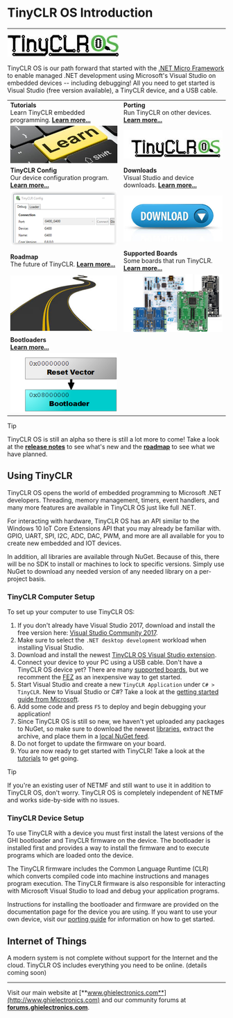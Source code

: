 # TinyCLR OS Introduction
---
![TinyCLR Logo](images/tinyclrlogo_noborder.jpg)

TinyCLR OS is our path forward that started with the [.NET Micro Framework](https://netmf.github.io/) to enable managed .NET development using Microsoft's Visual Studio on embedded devices -- including debugging! All you need to get started is Visual Studio (free version available), a TinyCLR device, and a USB cable.

|  |  |
|--|--|
| **Tutorials** </br> Learn TinyCLR embedded programming. [**Learn more...**](tutorials/intro.md) | **Porting** </br> Run TinyCLR on other devices. [**Learn more...**](porting/intro.md) |
| [![Learn More](images/learn.jpg)](tutorials/intro.md) | [![TinyCLR Logo](images/tinyclrlogo.jpg)](porting/intro.md) |
| **TinyCLR Config** </br> Our device configuration program. [**Learn more...**](tinyclr_config.md) | **Downloads** </br> Visual Studio and device downloads. [**Learn more...**](downloads.md) |
| [![TinyCLR Config](images/tinyclr-config_sm.png)](tinyclr_config.md) | [![Download](images/download.jpg)](downloads.md) |
| **Roadmap** </br> The future of TinyCLR. [**Learn more...**](roadmap.md) | **Supported Boards** </br> Some boards that run TinyCLR. [**Learn more...**](boards/intro.md) |
| [![Road](images/road.jpg)](roadmap.md) | [![Boards](images/boards.png)](boards/intro.md) |
| **Bootloaders** </br> [**Learn more...**](loaders/intro.md) |  |
| [![Bootloader](images/bootloader.png)](loaders/intro.md) |  |

> [!Tip]
> TinyCLR OS is still an alpha so there is still a lot more to come!  Take a look at the [**release notes**](release_notes.md) to see what's new and the [**roadmap**](roadmap.md) to see what we have planned.

## Using TinyCLR

TinyCLR OS opens the world of embedded programming to Microsoft .NET developers. Threading, memory management, timers, event handlers, and many more features are available in TinyCLR OS just like full .NET. 

For interacting with hardware, TinyCLR OS has an API similar to the Windows 10 IoT Core Extensions API that you may already be familiar with. GPIO, UART, SPI, I2C, ADC, DAC, PWM, and more are all available for you to create new embedded and IOT devices.

In addition, all libraries are available through NuGet. Because of this, there will be no SDK to install or machines to lock to specific versions. Simply use NuGet to download any needed version of any needed library on a per-project basis.

### TinyCLR Computer Setup
To set up your computer to use TinyCLR OS:
1. If you don't already have Visual Studio 2017, download and install the free version here:  [Visual Studio Community 2017](https://www.visualstudio.com/downloads/).
2. Make sure to select the `.NET desktop development` workload when installing Visual Studio.
3. Download and install the newest [TinyCLR OS Visual Studio extension](downloads.md#visual-studio-project-system).
4. Connect your device to your PC using a USB cable. Don't have a TinyCLR OS device yet? There are many [supported boards](boards/intro.md), but we recomment the [FEZ](../fez/intro.md) as an inexpensive way to get started.
5. Start Visual Studio and create a new `TinyCLR Application` under `C# > TinyCLR`. New to Visual Studio or C#? Take a look at the [getting started guide from Microsoft](https://docs.microsoft.com/en-us/dotnet/csharp/getting-started/with-visual-studio).
6. Add some code and press `F5` to deploy and begin debugging your application!
7. Since TinyCLR OS is still so new, we haven't yet uploaded any packages to NuGet, so make sure to download the newest [libraries](downloads.md#libraries), extract the archive, and place them in a [local NuGet feed](https://docs.nuget.org/ndocs/hosting-packages/local-feeds).
8. Do not forget to update the firmware on your board.
9. You are now ready to get started with TinyCLR! Take a look at the [tutorials](tutorials/intro.md) to get going.

> [!Tip]
> If you're an existing user of NETMF and still want to use it in addition to TinyCLR OS, don't worry. TinyCLR OS is completely independent of NETMF and works side-by-side with no issues.

### TinyCLR Device Setup
To use TinyCLR with a device you must first install the latest versions of the GHI bootloader and TinyCLR firmware on the device.  The bootloader is installed first and provides a way to install the firmware and to execute programs which are loaded onto the device.

The TinyCLR firmware includes the Common Language Runtime (CLR) which converts compiled code into machine instructions and manages program execution.  The TinyCLR firmware is also responsible for interacting with Microsoft Visual Studio to load and debug your application programs.

Instructions for installing the bootloader and firmware are provided on the documentation page for the device you are using.  If you want to use your own device, visit our [porting guide](porting/intro.md) for information on how to get started.

## Internet of Things
A modern system is not complete without support for the Internet and the cloud. TinyCLR OS includes everything you need to be online.
(details coming soon)

***

Visit our main website at [**www.ghielectronics.com**](http://www.ghielectronics.com) and our community forums at [**forums.ghielectronics.com**](https://forums.ghielectronics.com/).

